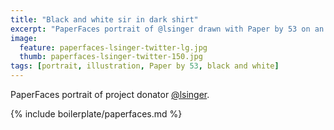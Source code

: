 ```yaml
---
title: "Black and white sir in dark shirt"
excerpt: "PaperFaces portrait of @lsinger drawn with Paper by 53 on an iPad."
image: 
  feature: paperfaces-lsinger-twitter-lg.jpg
  thumb: paperfaces-lsinger-twitter-150.jpg
tags: [portrait, illustration, Paper by 53, black and white]
---
```


PaperFaces portrait of project donator [@lsinger](http://twitter.com/lsinger).

{% include boilerplate/paperfaces.md %}